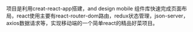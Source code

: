 项目是利用creat-react-app搭建，and design mobile 组件库快速完成页面布局，react使用主要有react-router-dom路由，redux状态管理，json-server，axios数据请求等，实现移动端的一个简单react的精品好菜项目。
